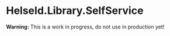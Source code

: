 # HelseId.Library.SelfService

**Warning:** This is a work in progress, do not use in production yet!
